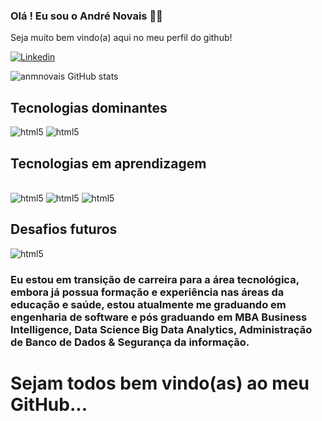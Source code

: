 ### Olá ! Eu sou o André Novais 🖐🏼
Seja muito bem vindo(a) aqui no meu perfil do github!

[![Linkedin](https://img.shields.io/badge/LinkedIn-0077B5?style=for-the-badge&logo=linkedin&logoColor=white)](https://www.linkedin.com/in/anmnovais/)

![anmnovais GitHub stats](https://github-readme-stats.vercel.app/api?username=anmnovais&show_icons=true&theme=radical)

## Tecnologias dominantes

<img alignm="center" alt="html5" src="https://img.shields.io/badge/HTML5-E34F26?style=for-the-badge&logo=html5&logoColor=white"/>
<img alignm="center" alt="html5" src="https://img.shields.io/badge/HTML-239120?style=for-the-badge&logo=html5&logoColor=white"/>

## Tecnologias em aprendizagem

<div style="display: inline_block"><br/>
<img alignm="center" alt="html5" src="https://img.shields.io/badge/C-00599C?style=for-the-badge&logo=c&logoColor=white"/> 
<img alignm="center" alt="html5" src="https://img.shields.io/badge/Python-14354C?style=for-the-badge&logo=python&logoColor=white"/>
<img alignm="center" alt="html5" src="https://img.shields.io/badge/R-276DC3?style=for-the-badge&logo=r&logoColor=white"/>

## Desafios futuros

<img alignm="center" alt="html5" src="https://img.shields.io/badge/TypeScript-007ACC?style=for-the-badge&logo=typescript&logoColor=white"/>


</div>

### Eu estou em transição de carreira para a área tecnológica, embora já possua formação e experiência nas áreas da educação e saúde, estou atualmente me graduando em engenharia de software e pós graduando em MBA Business Intelligence, Data Science Big Data Analytics, Administração de Banco de Dados & Segurança da informação.


# Sejam todos bem vindo(as) ao meu GitHub...
